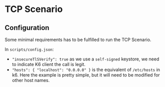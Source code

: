 # TCP Scenario 

## Configuration

Some minimal requirements has to be fulfilled to run the TCP Scenario.

In `scripts/config.json`:

- `"insecureTlSVerify": true` as we use a `self-signed` keystore, we need to indicate K6 client the call is legit.
- `"hosts": { "localhost": "0.0.0.0" }` is the equivalent of `/etc/hosts` in k6. Here the example is pretty simple, but it will need to be modified for other host names.
